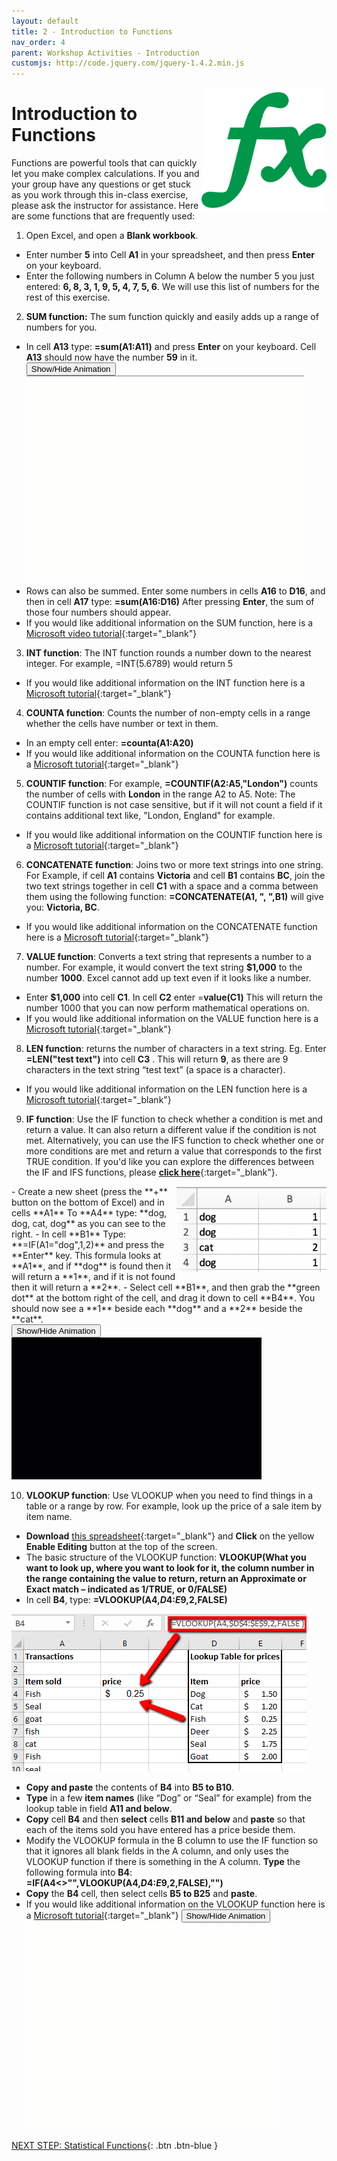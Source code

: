 ```yaml
---
layout: default
title: 2 - Introduction to Functions
nav_order: 4
parent: Workshop Activities - Introduction
customjs: http://code.jquery.com/jquery-1.4.2.min.js
---
```

<img src="images/excel-functions-01.png" style="float:right;width:200px;"> 

# Introduction to Functions

Functions are powerful tools that can quickly let you make complex calculations. If you and your group have any questions or get stuck as you work through this in-class exercise, please ask the instructor for assistance.  Here are some functions that are frequently used:

1. Open Excel, and open a **Blank workbook**. 
  - Enter number **5** into Cell **A1** in your spreadsheet, and then press **Enter** on your keyboard.
  - Enter the following numbers in Column A below the number 5 you just entered: **6, 8, 3, 1, 9, 5, 4, 7, 5, 6**.  We will use this list of numbers for the rest of this exercise.

2. **SUM function:** The sum function quickly and easily adds up a range of numbers for you.
  - In cell **A13** type: **=sum(A1:A11)** and press **Enter** on your keyboard. Cell **A13** should now have the number **59** in it.<br>
    <button onclick="toggle('gif1')">Show/Hide Animation</button>
    <div id="gif1">
    <img src="images/excel-functions-02.gif" alt="Demonstration of Calculating the Sum.">
    </div>
  - Rows can also be summed. Enter some numbers in cells **A16** to **D16**, and then in cell **A17** type: **=sum(A16:D16)**  After pressing **Enter**, the sum of those four numbers should appear.
  - If you would like additional information on the SUM function, here is a [Microsoft video tutorial](http://bit.ly/2HZ9Jmi){:target="_blank"}

3. **INT function**: The INT function rounds a number down to the nearest integer. For example, =INT(5.6789) would return 5
  - If you would like additional information on the INT function here is a [Microsoft tutorial](http://bit.ly/2I2qFIv){:target="_blank"}

4. **COUNTA function**: Counts the number of non-empty cells in a range whether the cells have number or text in them. 
  - In an empty cell enter: **=counta(A1:A20)**
  - If you would like additional information on the COUNTA function here is a [Microsoft tutorial](https://bit.ly/2Ie37Rh){:target="_blank"}

5. **COUNTIF function**: For example, **=COUNTIF(A2:A5,"London")** counts the number of cells with **London** in the range A2 to A5. Note: The COUNTIF function is not case sensitive, but if it will not count a field if it contains additional text like, "London, England" for example.
  - If you would like additional information on the COUNTIF function here is a [Microsoft tutorial](https://bit.ly/2I4IFCh){:target="_blank"}

6. **CONCATENATE function**: Joins two or more text strings into one string. For Example, if cell **A1** contains **Victoria** and cell **B1** contains **BC**, join the two text strings together in cell **C1** with a space and a comma between them using the following function: **=CONCATENATE(A1, ", ",B1)** will give you: **Victoria, BC**.
  - If you would like additional information on the CONCATENATE function here is a [Microsoft tutorial](http://bit.ly/2I2qTzl){:target="_blank"}

7. **VALUE function**: Converts a text string that represents a number to a number. For example, it would convert the text string **$1,000** to the number **1000**. Excel cannot add up text even if it looks like a number. 
  - Enter **$1,000** into cell **C1**. In cell **C2** enter =**value(C1)**   This will return the number 1000 that you can now perform mathematical operations on.
  - If you would like additional information on the VALUE function here is a [Microsoft tutorial](http://bit.ly/2I0O1OR){:target="_blank"}  
 
8. **LEN function**: returns the number of characters in a text string. Eg. Enter **=LEN("test text")** into cell **C3** . This will return **9**, as there are 9 characters in the text string “test text” (a space is a character). 
  - If you would like additional information on the LEN function here is a [Microsoft tutorial](http://bit.ly/2I0lYiA){:target="_blank"}  

9. **IF function**: Use the IF function to check whether a condition is met and return a value. It can also return a different value if the condition is not met. Alternatively, you can use the IFS function to check whether one or more conditions are met and return a value that corresponds to the first TRUE condition. If you'd like you can explore the differences between the IF and IFS functions, please [**click here**](https://g.co/gemini/share/bde35b0efd90){:target="_blank"}.<br>
  <img src="images/excel-functions-08.png" style="float:right;width:240px;" alt="Representation of Column A and Column B.">
  - Create a new sheet (press the **+** button on the bottom of Excel) and in cells **A1** To **A4** type: **dog, dog, cat, dog** as you can see to the right.
  - In cell **B1** Type: **=IF(A1="dog",1,2)** and press the **Enter** key. This formula looks at **A1**, and if **dog** is found then it will return a **1**, and if it is not found then it will return a **2**.
  - Select cell **B1**, and then grab the **green dot** at the bottom right of the cell, and drag it down to cell **B4**. You should now see a **1** beside each **dog** and a **2** beside the **cat**.<br>
    <button onclick="toggle('gif2')">Show/Hide Animation</button>
    <div id="gif2">
    <img src="images/excel-functions-09.gif" width="400" alt="Demonstration of Step 10">
    </div>

10. **VLOOKUP function**: Use VLOOKUP when you need to find things in a table or a range by row. For example, look up the price of a sale item by item name.
  - **Download** [this spreadsheet](docs/dsc-vlookup.xlsx){:target="_blank"} and **Click** on the yellow **Enable Editing** button at the top of the screen.
  - The basic structure of the VLOOKUP function:
  **VLOOKUP(What you want to look up, where you want to look for it, the column number in the range containing the value to return, return an Approximate or Exact match – indicated as 1/TRUE, or 0/FALSE)**
  - In cell **B4**, type: **=VLOOKUP(A4,$D$4:$E$9,2,FALSE)**
  <img src="images/excel-functions-03.png" alt="Visual of the data from step 6.">

  - **Copy and paste** the contents of **B4** into **B5 to B10**.
  - **Type** in a few **item names** (like “Dog” or “Seal” for example) from the lookup table in field **A11 and below**.
  - **Copy** cell **B4** and then **select** cells **B11 and below** and **paste** so that each of the items sold you have entered has a price beside them.
  - Modify the VLOOKUP formula in the B column to use the IF function so that it ignores all blank fields in the A column, and only uses the VLOOKUP function if there is something in the A column. **Type** the following formula into **B4**: **=IF(A4<>"",VLOOKUP(A4,$D$4:$E$9,2,FALSE),"")**
  - **Copy** the **B4** cell, then select cells **B5 to B25** and **paste**.
  - If you would like additional information on the VLOOKUP function here is a [Microsoft tutorial](http://bit.ly/2I4IoiJ){:target="_blank"}
    <button onclick="toggle('gif3')">Show/Hide Animation</button>
    <div id="gif3">
    <img src="images/excel-functions-04.gif" width="400" alt="Demonstration of modifying the formula.">
    </div>

<script>  

    function toggle(input) {
        var x = document.getElementById(input);
        if (x.style.display === "none") {
            x.style.display = "block";
        } else {
            x.style.display = "none";
        }
    }
</script>

[NEXT STEP: Statistical Functions](statistical-functions.html){: .btn .btn-blue }
